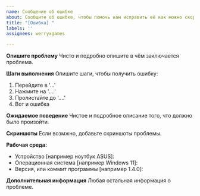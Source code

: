 ```yaml
---
name: Сообщение об ошибке
about: Сообщите об ошибке, чтобы помочь нам исправить её как можно скорее
title: "[Ошибка] "
labels: ''
assignees: werryxgames

---
```


**Опишите проблему**
Чисто и подробно опишите в чём заключается проблема.

**Шаги выполнения**
Опишите шаги, чтобы получить ошибку:
1. Перейдите в '...'
2. Нажмите на '....'
3. Пролистайте до '....'
4. Вот и ошибка

**Ожидаемое поведение**
Чистое и подробное описание того, что должно было произойти.

**Скриншоты**
Если возмжно, добавьте скриншоты проблемы.

**Рабочая среда:**
 - Устройство [например ноутбук ASUS]: 
 - Операционная система [например Windows 11]: 
 - Версия, или коммит программы [например 1.4.0]: 

**Дополнительная информация**
Любая остальная информация о проблеме.
